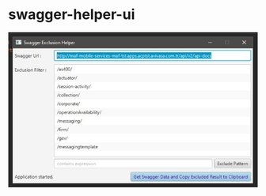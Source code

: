 # swagger-helper-ui


![ss](https://raw.githubusercontent.com/firatgursoy/swagger-helper-ui/master/f9521c69-23b9-418d-817b-8a59701f5e58.jpeg "ss")
